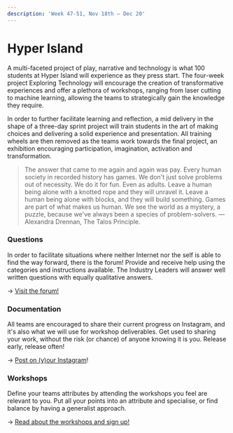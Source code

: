 ```yaml
---
description: 'Week 47-51, Nov 18th — Dec 20'
---
```


# Hyper Island

A multi-faceted project of play, narrative and technology is what 100 students at Hyper Island will experience as they press start. The four-week project Exploring Technology will encourage the creation of transformative experiences and offer a plethora of workshops, ranging from laser cutting to machine learning, allowing the teams to strategically gain the knowledge they require.

In order to further facilitate learning and reflection, a mid delivery in the shape of a three-day sprint project will train students in the art of making choices and delivering a solid experience and presentation. All training wheels are then removed as the teams work towards the final project, an exhibition encouraging participation, imagination, activation and transformation.

> The answer that came to me again and again was pay. Every human society in recorded history has games. We don't just solve problems out of necessity. We do it for fun. Even as adults. Leave a human being alone with a knotted rope and they will unravel it. Leave a human being alone with blocks, and they will build something. Games are part of what makes us human. We see the world as a mystery, a puzzle, because we've always been a species of problem-solvers. — Alexandra Drennan, The Talos Principle.

### Questions

In order to facilitate situations where neither Internet nor the self is able to find the way forward, there is the forum! Provide and receive help using the categories and instructions available. The Industry Leaders will answer well written questions with equally qualitative answers.

→ [Visit the forum!](https://forum.exploring.technology/)

### Documentation

All teams are encouraged to share their current progress on Instagram, and it's also what we will use for workshop deliverables. Get used to sharing your work, without the risk \(or chance\) of anyone knowing it is you. Release early, release often!

→ [Post on \(y\)our Instagram](https://www.instagram.com/exploring_technology/)!

### Workshops

Define your teams attributes by attending the workshops you feel are relevant to you. Put all your points into an attribute and specialise, or find balance by having a generalist approach.

→ [Read about the workshops and sign up!](workshops.md)

